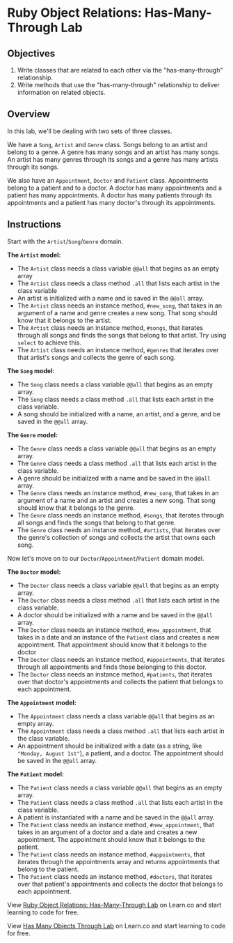# Ruby Object Relations: Has-Many-Through Lab

## Objectives

1. Write classes that are related to each other via the "has-many-through" relationship.
2. Write methods that use the "has-many-through" relationship to deliver information on related objects.

## Overview

In this lab, we'll be dealing with two sets of three classes.

We have a `Song`, `Artist` and `Genre` class. Songs belong to an artist and belong to a genre. A genre has many songs and an artist has many songs. An artist has many genres through its songs and a genre has many artists through its songs.

We also have an `Appointment`, `Doctor` and `Patient` class. Appointments belong to a patient and to a doctor. A doctor has many appointments and a patient has many appointments. A doctor has many patients through its appointments and a patient has many doctor's through its appointments.

## Instructions

Start with the `Artist`/`Song`/`Genre` domain.

**The `Artist` model:**

* The `Artist` class needs a class variable `@@all` that begins as an empty array
* The `Artist` class needs a class method `.all` that lists each artist in the class variable
* An artist is initialized with a name and is saved in the `@@all` array.
* The `Artist` class needs an instance method, `#new_song`, that takes in an argument of a name and genre creates a new song. That song should know that it belongs to the artist.
* The `Artist` class needs an instance method, `#songs`, that iterates through all songs and finds the songs that belong to that artist. Try using `select` to achieve this.
* The `Artist` class needs an instance method, `#genres` that iterates over that artist's songs and collects the genre of each song.

**The `Song` model:**

* The `Song` class needs a class variable `@@all` that begins as an empty array.
* The `Song` class needs a class method `.all` that lists each artist in the class variable.
* A song should be initialized with a name, an artist, and a genre, and be saved in the `@@all` array.

**The `Genre` model:**

* The `Genre` class needs a class variable `@@all` that begins as an empty array.
* The `Genre` class needs a class method `.all` that lists each artist in the class variable.
* A genre should be initialized with a name and be saved in the `@@all` array.
* The `Genre` class needs an instance method, `#new_song`, that takes in an argument of a name and an artist and creates a new song. That song should know that it belongs to the genre.
* The `Genre` class needs an instance method, `#songs`, that iterates through all songs and finds the songs that belong to that genre.
* The `Genre` class needs an instance method, `#artists`, that iterates over the genre's collection of songs and collects the artist that owns each song.

Now let's move on to our `Doctor`/`Appointment`/`Patient` domain model.

**The `Doctor` model:**

* The `Doctor` class needs a class variable `@@all` that begins as an empty array.
* The `Doctor` class needs a class method `.all` that lists each artist in the class variable.
* A doctor should be initialized with a name and be saved in the `@@all` array.
* The `Doctor` class needs an instance method, `#new_appointment`, that takes in a date and an instance of the `Patient` class and creates a new appointment. That appointment should know that it belongs to the doctor
* The `Doctor` class needs an instance method, `#appointments`, that iterates through all appointments and finds those belonging to this doctor.
* The `Doctor` class needs an instance method, `#patients`, that iterates over that doctor's appointments and collects the patient that belongs to each appointment.

**The `Appointment` model:**

* The `Appointment` class needs a class variable `@@all` that begins as an empty array.
* The `Appointment` class needs a class method `.all` that lists each artist in the class variable.
* An appointment should be initialized with a date (as a string, like `"Monday, August 1st"`), a patient, and a doctor. The appointment should be saved in the `@@all` array.

**The `Patient` model:**

* The `Patient` class needs a class variable `@@all` that begins as an empty array.
* The `Patient` class needs a class method `.all` that lists each artist in the class variable.
* A patient is instantiated with a name and be saved in the `@@all` array.
* The `Patient` class needs an instance method, `#new_appointment`, that takes in an argument of a doctor and a date and creates a new appointment. The appointment should know that it belongs to the patient.
* The `Patient` class needs an instance method, `#appointments`, that iterates through the appointments array and returns appointments that belong to the patient.
* The `Patient` class needs an instance method, `#doctors`, that iterates over that patient's appointments and collects the doctor that belongs to each appointment.

<p data-visibility='hidden'>View <a href='https://learn.co/lessons/ruby-objects-has-many-through-lab' title='Ruby Object Relations: Has-Many-Through Lab'>Ruby Object Relations: Has-Many-Through Lab</a> on Learn.co and start learning to code for free.</p>

<p class='util--hide'>View <a href='https://learn.co/lessons/ruby-objects-has-many-through-lab'>Has Many Objects Through Lab</a> on Learn.co and start learning to code for free.</p>
